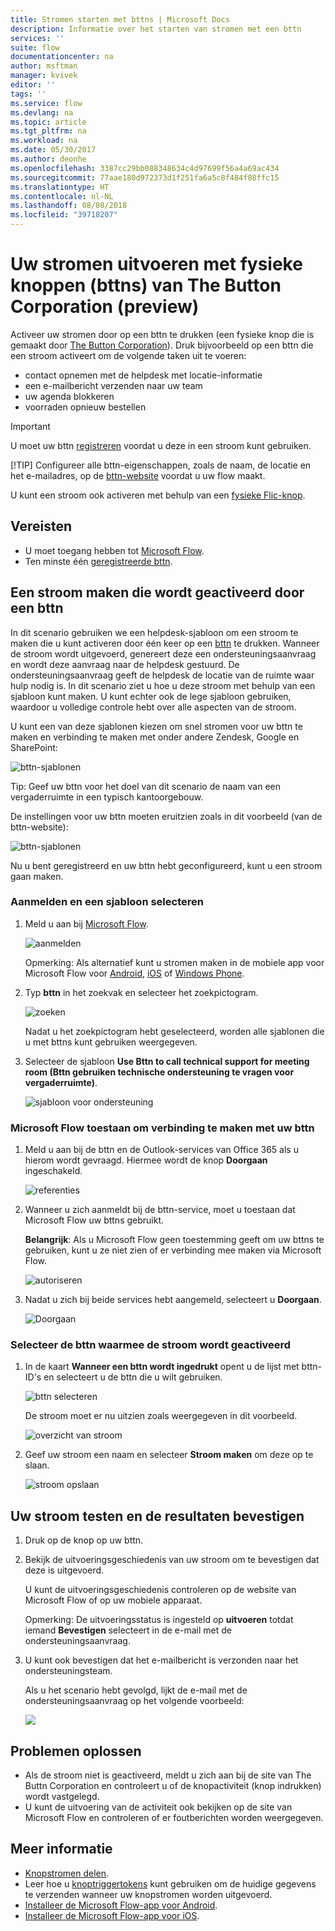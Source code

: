 ```yaml
---
title: Stromen starten met bttns | Microsoft Docs
description: Informatie over het starten van stromen met een bttn
services: ''
suite: flow
documentationcenter: na
author: msftman
manager: kvivek
editor: ''
tags: ''
ms.service: flow
ms.devlang: na
ms.topic: article
ms.tgt_pltfrm: na
ms.workload: na
ms.date: 05/30/2017
ms.author: deonhe
ms.openlocfilehash: 3387cc29bb088348634c4d97699f56a4a69ac434
ms.sourcegitcommit: 77aae180d972373d1f251fa6a5c8f484f08ffc15
ms.translationtype: HT
ms.contentlocale: nl-NL
ms.lasthandoff: 08/08/2018
ms.locfileid: "39718207"
---
```

# <a name="run-your-flows-with-physical-buttons-bttns-from-the-button-corporation-preview"></a>Uw stromen uitvoeren met fysieke knoppen (bttns) van The Button Corporation (preview)
Activeer uw stromen door op een bttn te drukken (een fysieke knop die is gemaakt door [The Button Corporation](https://my.bt.tn/)). Druk bijvoorbeeld op een bttn die een stroom activeert om de volgende taken uit te voeren:

* contact opnemen met de helpdesk met locatie-informatie
* een e-mailbericht verzenden naar uw team
* uw agenda blokkeren
* voorraden opnieuw bestellen

> [!IMPORTANT]
> U moet uw bttn [registreren](https://my.bt.tn/) voordat u deze in een stroom kunt gebruiken.
> 
> [!TIP]
> Configureer alle bttn-eigenschappen, zoals de naam, de locatie en het e-mailadres, op de [bttn-website](https://my.bt.tn/) voordat u uw flow maakt.
> 
> 

U kunt een stroom ook activeren met behulp van een [fysieke Flic-knop](flic-button-flows.md).

## <a name="prerequisites"></a>Vereisten
* U moet toegang hebben tot [Microsoft Flow](https://flow.microsoft.com).
* Ten minste één [geregistreerde bttn](https://my.bt.tn/).

## <a name="create-a-flow-thats-triggered-from-a-bttn"></a>Een stroom maken die wordt geactiveerd door een bttn
In dit scenario gebruiken we een helpdesk-sjabloon om een stroom te maken die u kunt activeren door één keer op een [bttn](https://my.bt.tn/) te drukken. Wanneer de stroom wordt uitgevoerd, genereert deze een ondersteuningsaanvraag en wordt deze aanvraag naar de helpdesk gestuurd. De ondersteuningsaanvraag geeft de helpdesk de locatie van de ruimte waar hulp nodig is. In dit scenario ziet u hoe u deze stroom met behulp van een sjabloon kunt maken. U kunt echter ook de lege sjabloon gebruiken, waardoor u volledige controle hebt over alle aspecten van de stroom.

U kunt een van deze sjablonen kiezen om snel stromen voor uw bttn te maken en verbinding te maken met onder andere Zendesk, Google en SharePoint:

![bttn-sjablonen](./media/bttn-button-flows/bttn-templates.png)

Tip: Geef uw bttn voor het doel van dit scenario de naam van een vergaderruimte in een typisch kantoorgebouw.

De instellingen voor uw bttn moeten eruitzien zoals in dit voorbeeld (van de bttn-website):

![bttn-sjablonen](./media/bttn-button-flows/bttn-config.png)

Nu u bent geregistreerd en uw bttn hebt geconfigureerd, kunt u een stroom gaan maken.

### <a name="sign-in-and-select-a-template"></a>Aanmelden en een sjabloon selecteren
1. Meld u aan bij [Microsoft Flow](https://flow.microsoft.com).
   
    ![aanmelden](./media/bttn-button-flows/sign-into-flow.png)
   
    Opmerking: Als alternatief kunt u stromen maken in de mobiele app voor Microsoft Flow voor [Android](https://aka.ms/flowmobiledocsandroid), [iOS](https://aka.ms/flowmobiledocsios) of [Windows Phone](https://aka.ms/flowmobilewindows).
2. Typ **bttn** in het zoekvak en selecteer het zoekpictogram.
   
    ![zoeken](./media/bttn-button-flows/bttn-search-template.png)
   
    Nadat u het zoekpictogram hebt geselecteerd, worden alle sjablonen die u met bttns kunt gebruiken weergegeven.
3. Selecteer de sjabloon **Use Bttn to call technical support for meeting room (Bttn gebruiken technische ondersteuning te vragen voor vergaderruimte)**.
   
    ![sjabloon voor ondersteuning](./media/bttn-button-flows/bttn-select-template.png)

### <a name="authorize-microsoft-flow-to-connect-to-your-bttn"></a>Microsoft Flow toestaan om verbinding te maken met uw bttn
1. Meld u aan bij de bttn en de Outlook-services van Office 365 als u hierom wordt gevraagd. Hiermee wordt de knop **Doorgaan** ingeschakeld.
   
    ![referenties](./media/bttn-button-flows/bttn-provide-credentials.png)
2. Wanneer u zich aanmeldt bij de bttn-service, moet u toestaan dat Microsoft Flow uw bttns gebruikt.
   
    **Belangrijk**: Als u Microsoft Flow geen toestemming geeft om uw bttns te gebruiken, kunt u ze niet zien of er verbinding mee maken via Microsoft Flow.
   
    ![autoriseren](./media/bttn-button-flows/authorize-bttn.png)
3. Nadat u zich bij beide services hebt aangemeld, selecteert u **Doorgaan**.
   
    ![Doorgaan](./media/bttn-button-flows/continue.png)

### <a name="select-the-bttn-that-triggers-the-flow"></a>Selecteer de bttn waarmee de stroom wordt geactiveerd
1. In de kaart **Wanneer een bttn wordt ingedrukt** opent u de lijst met bttn-ID's en selecteert u de bttn die u wilt gebruiken.
   
    ![bttn selecteren](./media/bttn-button-flows/bttn-id.png)
   
    De stroom moet er nu uitzien zoals weergegeven in dit voorbeeld.
   
    ![overzicht van stroom](./media/bttn-button-flows/bttn-done.png)
2. Geef uw stroom een naam en selecteer **Stroom maken** om deze op te slaan.
   
    ![stroom opslaan](./media/bttn-button-flows/save.png)

## <a name="test-your-flow-and-confirm-results"></a>Uw stroom testen en de resultaten bevestigen
1. Druk op de knop op uw bttn.
2. Bekijk de uitvoeringsgeschiedenis van uw stroom om te bevestigen dat deze is uitgevoerd.
   
    U kunt de uitvoeringsgeschiedenis controleren op de website van Microsoft Flow of op uw mobiele apparaat.
   
    Opmerking: De uitvoeringsstatus is ingesteld op **uitvoeren** totdat iemand **Bevestigen** selecteert in de e-mail met de ondersteuningsaanvraag.
3. U kunt ook bevestigen dat het e-mailbericht is verzonden naar het ondersteuningsteam.
   
    Als u het scenario hebt gevolgd, lijkt de e-mail met de ondersteuningsaanvraag op het volgende voorbeeld:
   
    ![](./media/bttn-button-flows/support-request-email.png)

## <a name="troubleshooting"></a>Problemen oplossen
* Als de stroom niet is geactiveerd, meldt u zich aan bij de site van The Buttn Corporation en controleert u of de knopactiviteit (knop indrukken) wordt vastgelegd.
* U kunt de uitvoering van de activiteit ook bekijken op de site van Microsoft Flow en controleren of er foutberichten worden weergegeven.

## <a name="more-information"></a>Meer informatie
* [Knopstromen delen](share-buttons.md).
* Leer hoe u [knoptriggertokens](introduction-to-button-trigger-tokens.md) kunt gebruiken om de huidige gegevens te verzenden wanneer uw knopstromen worden uitgevoerd.
* [Installeer de Microsoft Flow-app voor Android](https://aka.ms/flowmobiledocsandroid).
* [Installeer de Microsoft Flow-app voor iOS](https://aka.ms/flowmobiledocsios).

